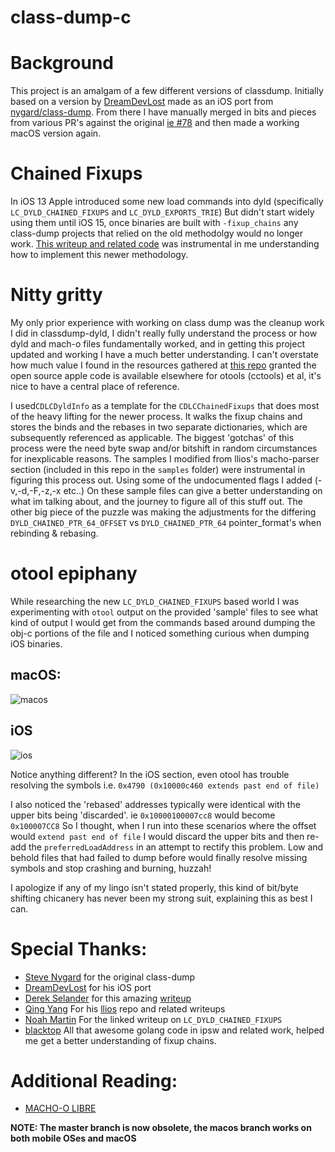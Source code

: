 class-dump-c
==========

# Background

This project is an amalgam of a few different versions of classdump. Initially based on a version by [DreamDevLost](https://github.com/DreamDevLost/classdumpios)
made as an iOS port from [nygard/class-dump](https://github.com/nygard/class-dump). From there I have manually merged in bits and pieces from various PR's against the original 
[ie #78](https://github.com/nygard/class-dump/pull/78) and then made a working macOS version again.

# Chained Fixups

In iOS 13 Apple introduced some new load commands into dyld (specifically `LC_DYLD_CHAINED_FIXUPS` and `LC_DYLD_EXPORTS_TRIE`) But didn't start widely using them
until iOS 15, once binaries are built with `-fixup_chains` any class-dump projects that relied on the old methodolgy would no longer work. [This writeup and related code](https://github.com/qyang-nj/llios/blob/main/dynamic_linking/chained_fixups.md) was instrumental in me understanding how to implement this newer methodology.

# Nitty gritty

My only prior experience with working on class dump was the cleanup work I did in classdump-dyld, I didn't really fully understand the process or how dyld and mach-o files fundamentally worked, and in getting this project updated and working I have a much better understanding. I can't overstate how much value I found in the resources gathered at [this repo](https://github.com/qyang-nj/llios) granted the open source apple code is available elsewhere for otools (cctools) et al, it's nice to have a central place of reference. 

I used`CDLCDyldInfo` as a template for the `CDLCChainedFixups` that does most of the heavy lifting for the newer process. It walks the fixup chains and stores the binds and the rebases in two separate dictionaries, which are subsequently referenced as applicable. The biggest 'gotchas' of this process were the need byte swap and/or bitshift in random circumstances for inexplicable reasons. The samples I modified from llios's macho-parser section (included in this repo in the `samples` folder) were instrumental in figuring this process out. Using some of the undocumented flags I added (-v,-d,-F,-z,-x etc..) On these sample files can give a better understanding on what im talking about, and the journey to figure all of this stuff out. The other big piece of the puzzle was making the adjustments for the differing `DYLD_CHAINED_PTR_64_OFFSET` vs `DYLD_CHAINED_PTR_64` pointer_format's when rebinding & rebasing.

# otool epiphany

While researching the new `LC_DYLD_CHAINED_FIXUPS` based world I was experimenting with `otool` output on the provided 'sample' files to see what kind of output I would get from the commands based around dumping the obj-c portions of the file and I noticed something curious when dumping iOS binaries.

## macOS:
![macos](https://github.com/lechium/classdumpios/blob/macos/Research/macos.png?raw=true) 

## iOS
![ios](https://github.com/lechium/classdumpios/blob/macos/Research/ios.png?raw=true)

Notice anything different? In the iOS section, even otool has trouble resolving the symbols i.e. `0x4790 (0x10000c460 extends past end of file)`
            
I also noticed the 'rebased' addresses typically were identical with the upper bits being 'discarded'. ie `0x10000100007cc8` would become `0x100007CC8` So I thought, when I run into these scenarios where the offset would `extend past end of file` I would discard the upper bits and then re-add the `preferredLoadAddress` in an attempt to rectify this problem. Low and behold files that had failed to dump before would finally resolve missing symbols and stop crashing and burning, huzzah!

I apologize if any of my lingo isn't stated properly, this kind of bit/byte shifting chicanery has never been my strong suit, explaining this as best I can.

# Special Thanks:

- [Steve Nygard](https://github.com/nygard/) for the original class-dump
- [DreamDevLost](https://github.com/DreamDevLost/classdumpios) for his iOS port
- [Derek Selander](https://github.com/DerekSelander) for this amazing [writeup](https://derekselander.github.io/dsdump/)
- [Qing Yang](https://github.com/qyang-nj) For his [llios](https://github.com/qyang-nj/llios/) repo and related writeups
- [Noah Martin](https://www.emergetools.com/blog/posts/iOS15LaunchTime) For the linked writeup on `LC_DYLD_CHAINED_FIXUPS`
- [blacktop](https://github.com/blacktop) All that awesome golang code in ipsw and related work, helped me get a better understanding of fixup chains.

# Additional Reading:

- [MACHO-O LIBRE](https://www.first.org/resources/papers/conf2016/FIRST-2016-130.pdf)

**NOTE: The master branch is now obsolete, the macos branch works on both mobile OSes and macOS**


